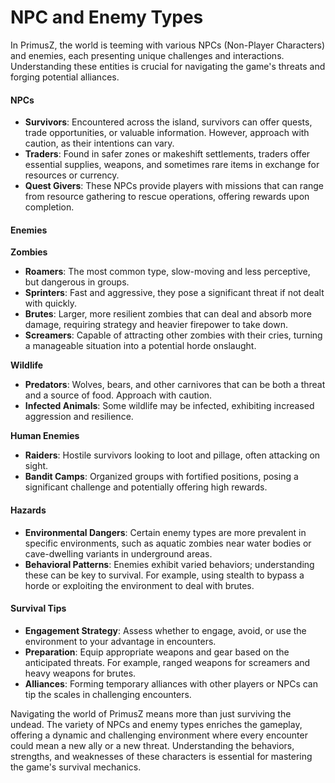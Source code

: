 # NPC and Enemy Types

In PrimusZ, the world is teeming with various NPCs (Non-Player Characters) and enemies, each presenting unique challenges and interactions. Understanding these entities is crucial for navigating the game's threats and forging potential alliances.

#### NPCs

* **Survivors**: Encountered across the island, survivors can offer quests, trade opportunities, or valuable information. However, approach with caution, as their intentions can vary.
* **Traders**: Found in safer zones or makeshift settlements, traders offer essential supplies, weapons, and sometimes rare items in exchange for resources or currency.
* **Quest Givers**: These NPCs provide players with missions that can range from resource gathering to rescue operations, offering rewards upon completion.

#### Enemies

**Zombies**

* **Roamers**: The most common type, slow-moving and less perceptive, but dangerous in groups.
* **Sprinters**: Fast and aggressive, they pose a significant threat if not dealt with quickly.
* **Brutes**: Larger, more resilient zombies that can deal and absorb more damage, requiring strategy and heavier firepower to take down.
* **Screamers**: Capable of attracting other zombies with their cries, turning a manageable situation into a potential horde onslaught.

**Wildlife**

* **Predators**: Wolves, bears, and other carnivores that can be both a threat and a source of food. Approach with caution.
* **Infected Animals**: Some wildlife may be infected, exhibiting increased aggression and resilience.

**Human Enemies**

* **Raiders**: Hostile survivors looking to loot and pillage, often attacking on sight.
* **Bandit Camps**: Organized groups with fortified positions, posing a significant challenge and potentially offering high rewards.

#### Hazards

* **Environmental Dangers**: Certain enemy types are more prevalent in specific environments, such as aquatic zombies near water bodies or cave-dwelling variants in underground areas.
* **Behavioral Patterns**: Enemies exhibit varied behaviors; understanding these can be key to survival. For example, using stealth to bypass a horde or exploiting the environment to deal with brutes.

#### Survival Tips

* **Engagement Strategy**: Assess whether to engage, avoid, or use the environment to your advantage in encounters.
* **Preparation**: Equip appropriate weapons and gear based on the anticipated threats. For example, ranged weapons for screamers and heavy weapons for brutes.
* **Alliances**: Forming temporary alliances with other players or NPCs can tip the scales in challenging encounters.

Navigating the world of PrimusZ means more than just surviving the undead. The variety of NPCs and enemy types enriches the gameplay, offering a dynamic and challenging environment where every encounter could mean a new ally or a new threat. Understanding the behaviors, strengths, and weaknesses of these characters is essential for mastering the game's survival mechanics.
